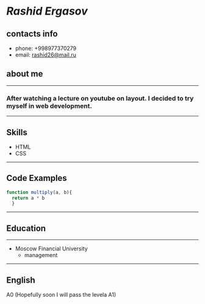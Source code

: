 # *Rashid Ergasov*
## contacts info
* phone: +998977370279
* email: rashid26@mail.ru
## about me
---
### After watching a lecture on youtube on layout. I decided to try myself in web development.
---
## Skills
* HTML
* CSS
---
## Code Examples
```javascript
function multiply(a, b){
  return a * b
  }
```
---
## Education
---
* Moscow Financial University
    * management
---
## English

A0 (Hopefully soon I will pass the levela A1)